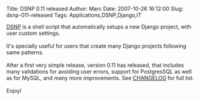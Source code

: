 Title: DSNP 0.11 released
Author: Marc
Date: 2007-10-26 16:12:00
Slug: dsnp-011-released
Tags: Applications,DSNP,Django,IT

[DSNP](http://code.google.com/p/dsnp/) is a shell script that automatically setups a new Django project, with user custom settings.<br/><br/>It's specially useful for users that create many Django projects following same patterns.<br/><br/>After a first very simple release, version 0.11 has released, that includes many validations for avoiding user errors, support for PostgresSQL as well as for MySQL, and many more improvements. See [CHANGELOG](http://dsnp.googlecode.com/svn/trunk/CHANGELOG) for full list.<br/><br/>Enjoy!